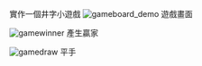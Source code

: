 實作一個井字小遊戲
![gameboard_demo](https://github.com/kushmuffin/tic-tac-toe-starting-project/assets/87912722/433cbcdc-b5d2-4b92-a979-dd9c0e8fb9a7)
遊戲畫面

![gamewinner](https://github.com/kushmuffin/tic-tac-toe-starting-project/assets/87912722/755086b1-05a7-466e-9b7d-cd64a74bbd03)
產生贏家

![gamedraw](https://github.com/kushmuffin/tic-tac-toe-starting-project/assets/87912722/f39eddd0-6605-496c-9eb7-50b629de27f5)
平手
